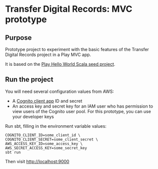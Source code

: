 # Transfer Digital Records: MVC prototype

## Purpose

Prototype project to experiment with the basic features of the Transfer Digital Records project in a Play MVC app.

It is based on the [Play Hello World Scala seed project][hello-world].

[hello-world]: https://github.com/playframework/play-samples/tree/2.7.x/play-scala-hello-world-tutorial

## Run the project

You will need several configuration values from AWS:

- A [Cognito client app][cognito-app] ID and secret
- An access key and secret key for an IAM user who has permission to view users of the Cognito user pool. For this
  prototype, you can use your developer keys

[cognito-app]: https://docs.aws.amazon.com/cognito/latest/developerguide/user-pool-settings-client-apps.html

Run sbt, filling in the environment variable values:

```
COGNITO_CLIENT_ID=some_client_id \
COGNITO_CLIENT_SECRET=some_client_secret \
AWS_ACCESS_KEY_ID=some_access_key \
AWS_SECRET_ACCESS_KEY=some_secret_key
sbt run
```

Then visit <http://localhost:9000>
